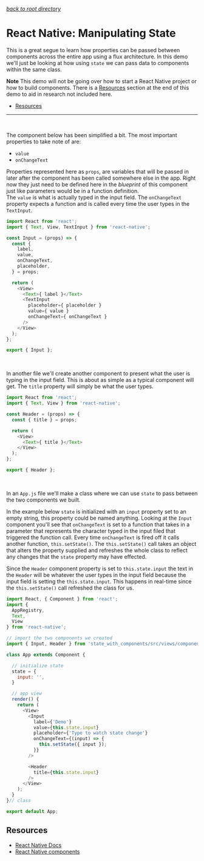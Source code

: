 *[back to root directory](https://github.com/Maumasi/Portfolio/tree/master)*

# React Native: Manipulating State

This is a great segue to learn how properties can be passed between components across the entire app using a flux architecture. In this demo we'll just be looking at how using `state` we can pass data to components within the same class.

**Note**
This demo will not be going over how to start a React Native project or how to build components. There is a [Resources](#user-content-resources) section at the end of this demo to aid in research not included here.

- [Resources](#user-content-resources)

---
<br>

The component below has been simplified a bit. The most important properties to take note of are:
- `value`
- `onChangeText`

Properties represented here as `props`, are variables that will be passed in later after the component has been called somewhere else in the app. Right now they just need to be defined here in the *blueprint* of this component just like parameters would be in a function definition. <br>
The `value` is what is actually typed in the input field. The `onChangeText` property expects a function and is called every time the user types in the `TextInput`.

```JavaScript
import React from 'react';
import { Text, View, TextInput } from 'react-native';

const Input = (props) => {
  const {
    label,
    value,
    onChangeText,
    placeholder,
  } = props;

  return (
    <View>
      <Text>{ label }</Text>
      <TextInput
        placeholder={ placeholder }
        value={ value }
        onChangeText={ onChangeText }
      />
    </View>
  );
};

export { Input };
```
<br>

In another file we'll create another component to present what the user is typing in the input field. This is about as simple as a typical component will get. The `title` property will simply be what the user types.
```JavaScript
import React from 'react';
import { Text, View } from 'react-native';

const Header = (props) => {
  const { title } = props;

  return (
    <View>
      <Text>{ title }</Text>
    </View>
  );
};

export { Header };
```
<br>

In an `App.js` file we'll make a class where we can use `state` to pass between the two components we built. <br>

In the example below `state` is initialized with an `input` property set to an empty string, this property could be named anything. Looking at the `Input` component you'll see that `onChangeText` is set to a function that takes in a parameter that represents the character typed in the input filed that triggered the function call. Every time `onChangeText` is fired off it calls another function, `this.setState()`. The `this.setState()` call takes an object that alters the property supplied and refreshes the whole class to reflect any changes that the `state` property may have effected. <br>

Since the `Header` component property is set to `this.state.input` the text in the `Header` will be whatever the user types in the input field because the input field is setting the `this.state.input`. This happens in real-time since the `this.setState()` call refreshed the class for us.

```JavaScript
import React, { Component } from 'react';
import {
  AppRegistry,
  Text,
  View
} from 'react-native';

// import the two components we created
import { Input, Header } from 'state_with_components/src/views/components/';

class App extends Component {

  // initialize state
  state = {
    input: '',
  }

  // app view
  render() {
    return (
      <View>
        <Input
          label={'Demo'}
          value={this.state.input}
          placeholder={'Type to watch state change'}
          onChangeText={(input) => {
            this.setState({ input });
          }}
        />

        <Header
          title={this.state.input}
        />
      </View>
    );
  }
}// class

export default App;
```


## Resources
- [React Native Docs](https://facebook.github.io/react-native/)
- [React Native components](https://facebook.github.io/react-native/docs/tutorial.html)
